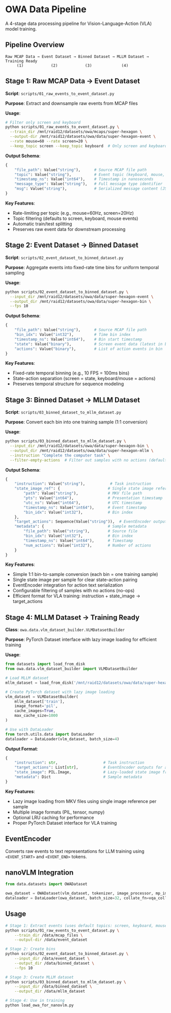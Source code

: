 # OWA Data Pipeline

A 4-stage data processing pipeline for Vision-Language-Action (VLA) model training.

## Pipeline Overview

```
Raw MCAP Data → Event Dataset → Binned Dataset → MLLM Dataset → Training Ready
     (1)            (2)            (3)             (4)
```

## Stage 1: Raw MCAP Data → Event Dataset

**Script**: `scripts/01_raw_events_to_event_dataset.py`

**Purpose**: Extract and downsample raw events from MCAP files

**Usage**:
```bash
# Filter only screen and keyboard
python scripts/01_raw_events_to_event_dataset.py \
  --train_dir /mnt/raid12/datasets/owa/mcaps/super-hexagon \
  --output-dir /mnt/raid12/datasets/owa/data/super-hexagon-event \
  --rate mouse=60 --rate screen=20 \
  --keep_topic screen --keep_topic keyboard  # Only screen and keyboard
```

**Output Schema**:
```python
{
    "file_path": Value("string"),      # Source MCAP file path
    "topic": Value("string"),          # Event topic (keyboard, mouse, screen)
    "timestamp_ns": Value("int64"),    # Timestamp in nanoseconds
    "message_type": Value("string"),   # Full message type identifier
    "msg": Value("string"),            # Serialized message content (JSON string)
}
```

**Key Features**:
- Rate-limiting per topic (e.g., mouse=60Hz, screen=20Hz)
- Topic filtering (defaults to screen, keyboard, mouse events)
- Automatic train/test splitting
- Preserves raw event data for downstream processing

## Stage 2: Event Dataset → Binned Dataset

**Script**: `scripts/02_event_dataset_to_binned_dataset.py`

**Purpose**: Aggregate events into fixed-rate time bins for uniform temporal sampling

**Usage**:
```bash
python scripts/02_event_dataset_to_binned_dataset.py \
  --input_dir /mnt/raid12/datasets/owa/data/super-hexagon-event \
  --output_dir /mnt/raid12/datasets/owa/data/super-hexagon-bin \
  --fps 10
```

**Output Schema**:
```python
{
    "file_path": Value("string"),      # Source MCAP file path
    "bin_idx": Value("int32"),         # Time bin index
    "timestamp_ns": Value("int64"),    # Bin start timestamp
    "state": Value("binary"),          # Screen event data (latest in bin)
    "actions": Value("binary"),        # List of action events in bin
}
```

**Key Features**:
- Fixed-rate temporal binning (e.g., 10 FPS = 100ms bins)
- State-action separation (screen = state, keyboard/mouse = actions)
- Preserves temporal structure for sequence modeling

## Stage 3: Binned Dataset → MLLM Dataset

**Script**: `scripts/03_binned_dataset_to_mllm_dataset.py`

**Purpose**: Convert each bin into one training sample (1:1 conversion)

**Usage**:
```bash
python scripts/03_binned_dataset_to_mllm_dataset.py \
  --input_dir /mnt/raid12/datasets/owa/data/super-hexagon-bin \
  --output_dir /mnt/raid12/datasets/owa/data/super-hexagon-mllm \
  --instruction "Complete the computer task" \
  --filter-empty-actions  # Filter out samples with no actions (default: enabled)
```

**Output Schema**:
```python
{
    "instruction": Value("string"),           # Task instruction
    "state_image_ref": {                     # Single state image reference
        "path": Value("string"),             # MKV file path
        "pts": Value("int64"),               # Presentation timestamp
        "utc_ns": Value("int64"),            # UTC timestamp
        "timestamp_ns": Value("int64"),      # Event timestamp
        "bin_idx": Value("int32"),           # Bin index
    },
    "target_actions": Sequence(Value("string")),  # EventEncoder outputs for actions
    "metadata": {                            # Sample metadata
        "file_path": Value("string"),        # Source file
        "bin_idx": Value("int32"),           # Bin index
        "timestamp_ns": Value("int64"),      # Timestamp
        "num_actions": Value("int32"),       # Number of actions
    }
}
```

**Key Features**:
- Simple 1:1 bin-to-sample conversion (each bin = one training sample)
- Single state image per sample for clear state-action pairing
- EventEncoder integration for action text serialization
- Configurable filtering of samples with no actions (no-ops)
- Efficient format for VLA training: instruction + state_image → target_actions

## Stage 4: MLLM Dataset → Training Ready

**Class**: `owa.data.vlm_dataset_builder.VLMDatasetBuilder`

**Purpose**: PyTorch Dataset interface with lazy image loading for efficient training

**Usage**:
```python
from datasets import load_from_disk
from owa.data.vlm_dataset_builder import VLMDatasetBuilder

# Load MLLM dataset
mllm_dataset = load_from_disk('/mnt/raid12/datasets/owa/data/super-hexagon-mllm')

# Create PyTorch dataset with lazy image loading
vlm_dataset = VLMDatasetBuilder(
    mllm_dataset['train'],
    image_format='pil',
    cache_images=True,
    max_cache_size=1000
)

# Use with DataLoader
from torch.utils.data import DataLoader
dataloader = DataLoader(vlm_dataset, batch_size=4)
```

**Output Format**:
```python
{
    "instruction": str,                    # Task instruction
    "target_actions": List[str],           # EventEncoder outputs for actions
    "state_image": PIL.Image,              # Lazy-loaded state image from MKV file
    "metadata": Dict                       # Sample metadata
}
```

**Key Features**:
- Lazy image loading from MKV files using single image reference per sample
- Multiple image formats (PIL, tensor, numpy)
- Optional LRU caching for performance
- Proper PyTorch Dataset interface for VLA training

## EventEncoder

Converts raw events to text representations for LLM training using `<EVENT_START>` and `<EVENT_END>` tokens.

## nanoVLM Integration

```python
from data.datasets import OWADataset

owa_dataset = OWADataset(vlm_dataset, tokenizer, image_processor, mp_image_token_length)
dataloader = DataLoader(owa_dataset, batch_size=32, collate_fn=vqa_collator)
```

## Usage

```bash
# Stage 1: Extract events (uses default topics: screen, keyboard, mouse)
python scripts/01_raw_events_to_event_dataset.py \
    --train_dir /data/mcap_files \
    --output-dir /data/event_dataset

# Stage 2: Create bins
python scripts/02_event_dataset_to_binned_dataset.py \
    --input_dir /data/event_dataset \
    --output_dir /data/binned_dataset \
    --fps 10

# Stage 3: Create MLLM dataset
python scripts/03_binned_dataset_to_mllm_dataset.py \
    --input_dir /data/binned_dataset \
    --output_dir /data/mllm_dataset

# Stage 4: Use in training
python load_owa_for_nanovlm.py
```